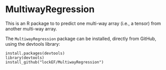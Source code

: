 # MultiwayRegression

This is an R package to to predict one multi-way array (i.e., a tensor) from another multi-way array.  

The `MultiwayRegression` package can be installed, directly from GitHub, using the devtools library:

```
install.packages(devtools)
library(devtools)
install_github("lockEF/MultiwayRegression")
``` 


